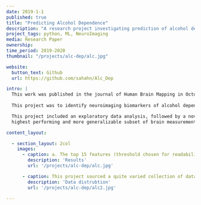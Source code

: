 ```yaml
---
date: 2019-1-1
published: true
title: "Predicting Alcohol Dependence"
description: "A research project investigating prediction of alcohol dependence from multi-site brain structural measures."
project_tags: python, ML, NeuroImaging
media: Research Paper
ownership:
time_period: 2019-2020
thumbnail: "/projects/alc-dep/alc.jpg"

website:
  button_text: Github
  url: https://github.com/sahahn/Alc_Dep

intro: |
  This work was published in the journal of Human Brain Mapping in October of 2020, and can be found [here](https://onlinelibrary.wiley.com/doi/full/10.1002/hbm.25248).
  
  This project was to identify neuroimaging biomarkers of alcohol dependence (AD) from structural magnetic resonance imaging. Data were grouped into a training set used for internal validation including 1,652 participants (692 AD, 24 sites), and a test set used for external validation with 382 participants (146 AD, 3 sites).

  This project included an exploratory data analysis, followed by a novel evolutionary search based feature selection procedure, designed to select to
  highest performing and more generalizable subset of brain measurements. 

content_layout:

  - section_layout: 2col
    images:
      - caption: a. The top 15 features (threshold chosen for readability), as ranked by average weighted feature importance (where 0 indicates a  feature appeared in none of the GA final models, and 1 represents a feature appeared in all) are shown. b. The cortical thickness and b. cortical average surface area feature importance scores, above an a priori selected threshold of 0.1, are shown as projected onto the fsaverage surface space.
        description: 'Results'
        url: '/projects/alc-dep/alc.jpg'

      - caption: This project sourced a quite varied collection of data from different sites, with very different underlying distributions of case to control.
        description: 'Data distrubtion'
        url: '/projects/alc-dep/alc2.jpg'

---
```

